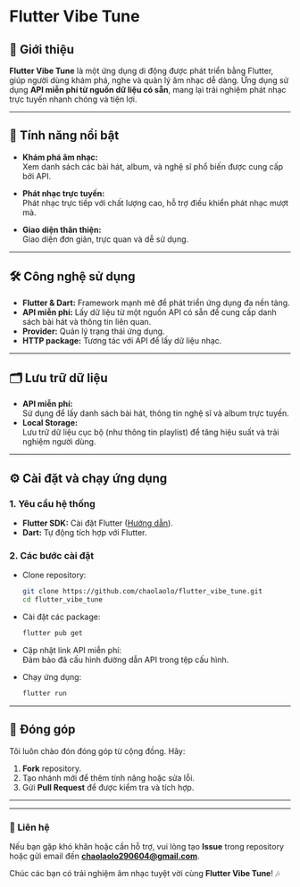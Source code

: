 # Flutter Vibe Tune  

## 🚀 Giới thiệu  

**Flutter Vibe Tune** là một ứng dụng di động được phát triển bằng Flutter, giúp người dùng khám phá, nghe và quản lý âm nhạc dễ dàng. Ứng dụng sử dụng **API miễn phí từ nguồn dữ liệu có sẵn**, mang lại trải nghiệm phát nhạc trực tuyến nhanh chóng và tiện lợi.  

---

## 🌟 Tính năng nổi bật  

- **Khám phá âm nhạc:**  
  Xem danh sách các bài hát, album, và nghệ sĩ phổ biến được cung cấp bởi API.  

- **Phát nhạc trực tuyến:**  
  Phát nhạc trực tiếp với chất lượng cao, hỗ trợ điều khiển phát nhạc mượt mà.  

- **Giao diện thân thiện:**  
  Giao diện đơn giản, trực quan và dễ sử dụng.  

---

## 🛠️ Công nghệ sử dụng  

- **Flutter & Dart:** Framework mạnh mẽ để phát triển ứng dụng đa nền tảng.  
- **API miễn phí:** Lấy dữ liệu từ một nguồn API có sẵn để cung cấp danh sách bài hát và thông tin liên quan.  
- **Provider:** Quản lý trạng thái ứng dụng.  
- **HTTP package:** Tương tác với API để lấy dữ liệu nhạc.  

---

## 🗂️ Lưu trữ dữ liệu  

- **API miễn phí:**  
  Sử dụng để lấy danh sách bài hát, thông tin nghệ sĩ và album trực tuyến.  
- **Local Storage:**  
  Lưu trữ dữ liệu cục bộ (như thông tin playlist) để tăng hiệu suất và trải nghiệm người dùng.  

---

## ⚙️ Cài đặt và chạy ứng dụng  

### 1. Yêu cầu hệ thống  

- **Flutter SDK:** Cài đặt Flutter ([Hướng dẫn](https://docs.flutter.dev/get-started/install)).  
- **Dart:** Tự động tích hợp với Flutter.  

### 2. Các bước cài đặt  

- Clone repository:  
  ```bash  
  git clone https://github.com/chaolaolo/flutter_vibe_tune.git  
  cd flutter_vibe_tune  
  ```  

- Cài đặt các package:  
  ```bash  
  flutter pub get  
  ```  

- Cập nhật link API miễn phí:  
  Đảm bảo đã cấu hình đường dẫn API trong tệp cấu hình.  

- Chạy ứng dụng:  
  ```bash  
  flutter run  
  ```  

---

## 🤝 Đóng góp  

Tôi luôn chào đón đóng góp từ cộng đồng. Hãy:  

1. **Fork** repository.  
2. Tạo nhánh mới để thêm tính năng hoặc sửa lỗi.  
3. Gửi **Pull Request** để được kiểm tra và tích hợp.  

---
---

### 📩 Liên hệ  

Nếu bạn gặp khó khăn hoặc cần hỗ trợ, vui lòng tạo **Issue** trong repository hoặc gửi email đến **chaolaolo290604@gmail.com**.  

Chúc các bạn có trải nghiệm âm nhạc tuyệt vời cùng **Flutter Vibe Tune**! 🎶  
